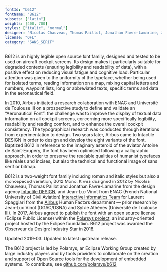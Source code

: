 ```yaml
---
fontId: "b612"
fontName: "B612"
subsets: ["latin"]
weights: [400, 700]
styles: ["italic", "normal"]
designer: "Nicolas Chauveau, Thomas Paillot, Jonathan Favre-Lamarine, Jean-Luc Vinot"
license: "OFL"
category: "SANS_SERIF"
---
```


<p>
B612 is an highly legible open source font family, designed and tested to be used on aircraft cockpit screens.
Its design makes it particularly suitable for degraded contexts (ensuring legibility and readability of data), with a positive effect on reducing visual fatigue and cognitive load. 
Particular attention was given to the uniformity of the typeface, whether being used for isolated terms, reading information on a map, mixing capital letters and numbers, waypoint lists, long or abbreviated texts, specific terms and data in the aeronautical field.
</p>
<p>
In 2010, Airbus initiated a research collaboration with ENAC and Université de Toulouse III on a prospective study to define and validate an “Aeronautical Font”: the challenge was to improve the display of textual data information on all cockpit screens, concerning more specifically legibility, readability and reading comfort, and to enhance the overall cockpit consistency. 
The typographical research was conducted through iterations from experimentation to design. 
Two years later, Airbus came to Intactile DESIGN in order to design and develop the eight variants of the font. 
Baptized B612 in reference to the imaginary asteroid of the aviator Antoine de Saint‑Exupéry, the font has been optimised following a calligraphic approach, in order to preserve the readable qualities of humanist typefaces like réales and incises, but also the technical and functional image of sans serif or bitmap.
</p>
<p>
B612 is a two-weight font family including roman and italic styles but also a monospaced variation, B612 Mono. 
It was designed in 2012 by Nicolas Chauveau, Thomas Paillot and Jonathan Favre-Lamarine from the design agency <a href="http://intactile.com" target="_blank">Intactile DESIGN</a>, and Jean-Luc Vinot from ENAC (French National University of Civil Aviation) <a href="http://www.enac.fr/en/interactive-informatics-team" target="_blank">Interactive Informatics Team</a> for Laurent Spaggiari from the <a href="https://www.airbus.com" target="_blank">Airbus</a> Human Factors department — prior research by Jean‑Luc Vinot (DGAC/DSNA) and Sylvie Athènes (Université de Toulouse III). 
In 2017, Airbus agreed to publish the font with an open source license (Eclipse Public License) within the <a href="https://www.polarsys.org/projects/polarsys" target="_blank">Polarsys project</a>, an industry-oriented project hosted by the Eclipse foundation. 
B612 project was awarded the Observeur du Design: Industry Star in 2018.
</p>
<p>
Updated 2019-03: Updated to latest upstream release.
</p>
<p>
The B612 project is led by Polarsys, an Eclipse Working Group created by large industry players and by tools providers to collaborate on the creation and support of Open Source tools for the development of embedded systems.
To contribute, see <a href="https://github.com/polarsys/b612">github.com/polarsys/b612</a>
</p>
